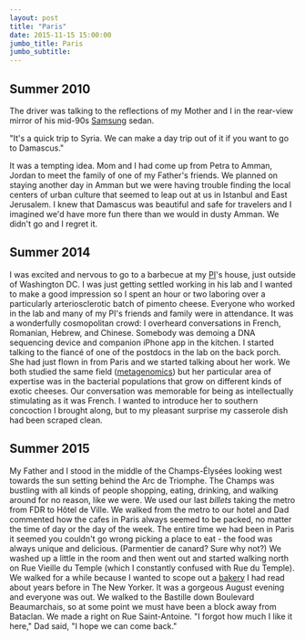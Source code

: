 ```yaml
---
layout: post
title: "Paris"
date: 2015-11-15 15:00:00
jumbo_title: Paris
jumbo_subtitle:
---
```


## Summer 2010

The driver was talking to the reflections of my Mother and I in the rear-view
mirror of his mid-90s [Samsung](https://en.wikipedia.org/wiki/Renault_Samsung_Motors) sedan.

"It's a quick trip to Syria. We can make a day trip out of it if you want to go
to Damascus."

It was a tempting idea. Mom and I had come up from Petra to Amman, Jordan to
meet the family of one of my Father's friends. We planned on staying another
day in Amman but we were having trouble finding the local centers of urban
culture that seemed to leap out at us in Istanbul and East Jerusalem. I knew
that Damascus was beautiful and safe for travelers and I imagined we'd have
more fun there than we would in dusty Amman. We didn't go and I regret it.

## Summer 2014

I was excited and nervous to go to a barbecue at my [PI](https://en.wikipedia.org/wiki/Principal_investigator)'s 
house, just outside of Washington DC. I was just getting settled working in his
lab and I wanted to make a good impression so I spent an hour or two laboring
over a particularly arteriosclerotic batch of pimento cheese. Everyone who
worked in the lab and many of my PI's friends and family were in attendance. It
was a wonderfully cosmopolitan crowd: I overheard conversations in French,
Romanian, Hebrew, and Chinese. Somebody was demoing a DNA sequencing device and
companion iPhone app in the kitchen. I started talking to the fiancé of one of
the postdocs in the lab on the back porch. She had just flown in from Paris and we
started talking about her work. We both studied the same field ([metagenomics](https://en.wikipedia.org/wiki/Metagenomics))
but her particular area of expertise was in the bacterial populations that
grow on different kinds of exotic cheeses. Our conversation was memorable for
being as intellectually stimulating as it was French. I wanted to introduce her
to southern concoction I brought along, but to my pleasant surprise my casserole
dish had been scraped clean.

## Summer 2015

My Father and I stood in the middle of the Champs-Élysées looking west towards
the sun setting behind the Arc de Triomphe. The Champs was bustling with all
kinds of people shopping, eating, drinking, and walking around for no reason,
like we were. We used our last *billets* taking the metro from FDR to Hôtel de 
Ville. We walked from the metro to our hotel and Dad commented how the cafes in
Paris always seemed to be packed, no matter the time of day or the day of the
week. The entire time we had been in Paris it seemed you couldn't go wrong 
picking a place to eat - the food was always unique and delicious. (Parmentier 
de canard? Sure why not?) We washed up a little in the room and then went out
and started walking north on Rue Vieille du Temple (which I constantly confused
with Rue du Temple). We walked for a while because I wanted to scope out a
[bakery](http://www.newyorker.com/magazine/2012/12/03/bread-winner) I had read 
about years before in The New Yorker. It was a gorgeous August evening and everyone
was out. We walked to the Bastille down Boulevard Beaumarchais, so at some point
we must have been a block away from Bataclan. We made a right on Rue Saint-Antoine.
"I forgot how much I like it here," Dad said, "I hope we can come back."
